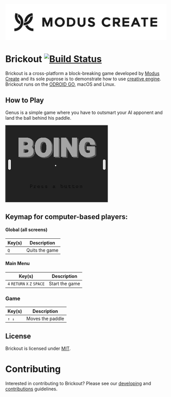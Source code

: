 [![Modus Create](./readme-images/modus.logo.svg)](https://moduscreate.com)

# Brickout [![Build Status](https://ci.moduscreate.com/buildStatus/icon?job=ModusCreateOrg/genus/master&build=1)](https://ci.moduscreate.com/job/ModusCreateOrg/job/genus/job/master/1/)

Brickout is a cross-platform a block-breaking game developed by [Modus Create](https://moduscreate.com) and its sole puprose is to demonstrate how to use [creative engine](https://github.com/moduscreateorg/creative-engine). Brickout runs on the [ODROID GO](https://www.hardkernel.com/shop/odroid-go/), macOS and Linux.


## How to Play
Genus is a simple game where you have to outsmart your AI apponent and land the ball behind his paddle. 

![brickout-gameplay.gif](./readme-images/brickout-gameplay.gif)


## Keymap for computer-based players:

#### Global (all screens)
| Key(s) | Description |
| --- | --- |
| `Q` | Quits the game |


#### Main Menu
| Key(s) | Description |
| --- | --- |
| `4` `RETURN` `X` `Z` `SPACE` | Start the game |


### Game
| Key(s) | Description |
| --- | --- |
|`↑ ↓` | Moves the paddle |


## License
Brickout is licensed under [MIT](https://opensource.org/licenses/MIT).

# Contributing
Interested in contributing to Brickout? Please see our [developing](./md/DEVELOPING.md) and [contributions](./md/CONTRIBUTIONS.MD) guidelines. 
